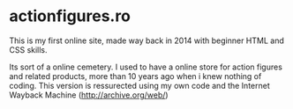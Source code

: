 # actionfigures.ro

This is my first online site, made way back in 2014 with beginner HTML and CSS skills.

Its sort of a online cemetery. I used to have a online store for action figures and related products, more than 10 years ago when i knew nothing of coding. This version is ressurected using my own code and the Internet Wayback Machine (http://archive.org/web/)

